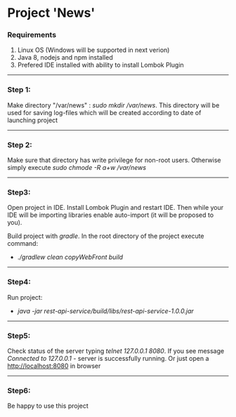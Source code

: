 # Project 'News'

### Requirements

1. Linux OS (Windows will be supported in next verion)
1. Java 8, nodejs and npm installed
1. Prefered IDE installed with ability to install Lombok Plugin
  <hr>

### __Step 1:__ 
  Make directory "/var/news" : *sudo mkdir /var/news*. This directory will be used for saving log-files which will be created according to date of launching project
  <hr>

### __Step 2:__ 
  Make sure that directory has write privilege for non-root users. Otherwise simply execute *sudo chmode -R a+w /var/news*
  <hr>

### __Step3:__
  Open project in IDE. Install Lombok Plugin and restart IDE. Then while your IDE will be importing libraries enable auto-import (it will be proposed to you).
  
  Build project with *gradle*. In the root directory of the project execute command:
  
   - *./gradlew clean copyWebFront build* 
  <hr>
  
### __Step4:__
  Run project:
  - *java -jar rest-api-service/build/libs/rest-api-service-1.0.0.jar*
  <hr>
  
### __Step5:__
  Check status of the server typing *telnet 127.0.0.1 8080*. If you see message *Connected to 127.0.0.1* - server is successfully running.
  Or just open a [http://localhost:8080](http://localhost:8080) in browser
  <hr>
  
### __Step6:__
  Be happy to use this project








